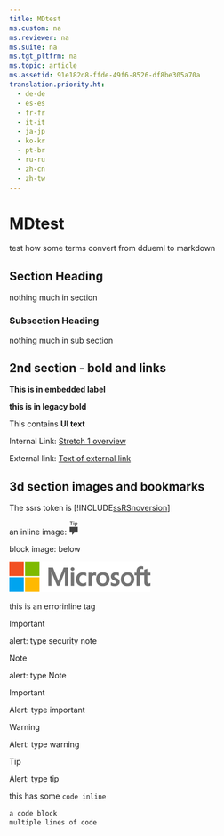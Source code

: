 ```yaml
---
title: MDtest
ms.custom: na
ms.reviewer: na
ms.suite: na
ms.tgt_pltfrm: na
ms.topic: article
ms.assetid: 91e182d8-ffde-49f6-8526-df8be305a70a
translation.priority.ht: 
  - de-de
  - es-es
  - fr-fr
  - it-it
  - ja-jp
  - ko-kr
  - pt-br
  - ru-ru
  - zh-cn
  - zh-tw
---
```

# MDtest
  test how some terms convert from ddueml to markdown

## Section Heading
 nothing much in section

### Subsection Heading
 nothing much in sub section

## 2nd section \- bold and links
 **This is in embedded label**

 **this is in legacy bold**

 This contains **UI text**

 Internal Link: [Stretch 1 overview](../../TopicContainer/Topics/Stretch-1-overview.md)

 External link: [Text of external link](https://msdn.microsoft.com/en-us/library/dn876712.aspx)

## 3d section images and bookmarks
 The ssrs token is [!INCLUDE[ssRSnoversion](../../TokenContainer/ssRSnoversion_md.md)]

 an inline image: ![](../../ImageContainer/Images/Image/ssrs_fyi_note.png)

 block image: below

 ![](../../ImageContainer/Images/Image/MS_Logo_X-Small.png)

 this is an errorinline tag

> [!IMPORTANT]
>  alert: type security note

> [!NOTE]
>  alert: type Note

> [!IMPORTANT]
>  Alert: type important

> [!WARNING]
>  Alert: type warning

> [!TIP]
>  Alert: type tip

 this has some `code inline`

```
a code block
multiple lines of code 
```

  